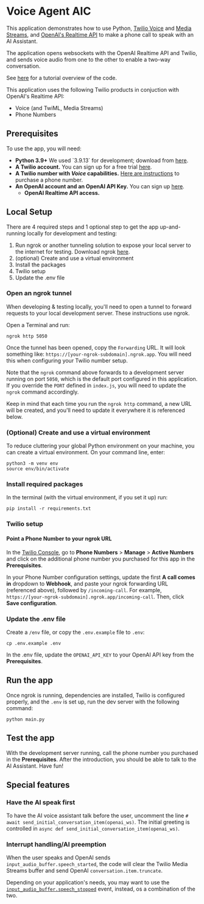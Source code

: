 #  Voice Agent AIC

This application demonstrates how to use Python, [Twilio Voice](https://www.twilio.com/docs/voice) and [Media Streams](https://www.twilio.com/docs/voice/media-streams), and [OpenAI's Realtime API](https://platform.openai.com/docs/) to make a phone call to speak with an AI Assistant. 

The application opens websockets with the OpenAI Realtime API and Twilio, and sends voice audio from one to the other to enable a two-way conversation.

See [here](https://www.twilio.com/en-us/blog/voice-ai-assistant-openai-realtime-api-python) for a tutorial overview of the code.

This application uses the following Twilio products in conjuction with OpenAI's Realtime API:
- Voice (and TwiML, Media Streams)
- Phone Numbers

## Prerequisites

To use the app, you will  need:

- **Python 3.9+** We used \`3.9.13\` for development; download from [here](https://www.python.org/downloads/).
- **A Twilio account.** You can sign up for a free trial [here](https://www.twilio.com/try-twilio).
- **A Twilio number with _Voice_ capabilities.** [Here are instructions](https://help.twilio.com/articles/223135247-How-to-Search-for-and-Buy-a-Twilio-Phone-Number-from-Console) to purchase a phone number.
- **An OpenAI account and an OpenAI API Key.** You can sign up [here](https://platform.openai.com/).
  - **OpenAI Realtime API access.**

## Local Setup

There are 4 required steps and 1 optional step to get the app up-and-running locally for development and testing:
1. Run ngrok or another tunneling solution to expose your local server to the internet for testing. Download ngrok [here](https://ngrok.com/).
2. (optional) Create and use a virtual environment
3. Install the packages
4. Twilio setup
5. Update the .env file

### Open an ngrok tunnel
When developing & testing locally, you'll need to open a tunnel to forward requests to your local development server. These instructions use ngrok.

Open a Terminal and run:
```
ngrok http 5050
```
Once the tunnel has been opened, copy the `Forwarding` URL. It will look something like: `https://[your-ngrok-subdomain].ngrok.app`. You will
need this when configuring your Twilio number setup.

Note that the `ngrok` command above forwards to a development server running on port `5050`, which is the default port configured in this application. If
you override the `PORT` defined in `index.js`, you will need to update the `ngrok` command accordingly.

Keep in mind that each time you run the `ngrok http` command, a new URL will be created, and you'll need to update it everywhere it is referenced below.

### (Optional) Create and use a virtual environment

To reduce cluttering your global Python environment on your machine, you can create a virtual environment. On your command line, enter:

```
python3 -m venv env
source env/bin/activate
```

### Install required packages

In the terminal (with the virtual environment, if you set it up) run:
```
pip install -r requirements.txt
```

### Twilio setup

#### Point a Phone Number to your ngrok URL
In the [Twilio Console](https://console.twilio.com/), go to **Phone Numbers** > **Manage** > **Active Numbers** and click on the additional phone number you purchased for this app in the **Prerequisites**.

In your Phone Number configuration settings, update the first **A call comes in** dropdown to **Webhook**, and paste your ngrok forwarding URL (referenced above), followed by `/incoming-call`. For example, `https://[your-ngrok-subdomain].ngrok.app/incoming-call`. Then, click **Save configuration**.

### Update the .env file

Create a `/env` file, or copy the `.env.example` file to `.env`:

```
cp .env.example .env
```

In the .env file, update the `OPENAI_API_KEY` to your OpenAI API key from the **Prerequisites**.

## Run the app
Once ngrok is running, dependencies are installed, Twilio is configured properly, and the `.env` is set up, run the dev server with the following command:
```
python main.py
```
## Test the app
With the development server running, call the phone number you purchased in the **Prerequisites**. After the introduction, you should be able to talk to the AI Assistant. Have fun!

## Special features

### Have the AI speak first
To have the AI voice assistant talk before the user, uncomment the line `# await send_initial_conversation_item(openai_ws)`. The initial greeting is controlled in `async def send_initial_conversation_item(openai_ws)`.

### Interrupt handling/AI preemption
When the user speaks and OpenAI sends `input_audio_buffer.speech_started`, the code will clear the Twilio Media Streams buffer and send OpenAI `conversation.item.truncate`.

Depending on your application's needs, you may want to use the [`input_audio_buffer.speech_stopped`](https://platform.openai.com/docs/api-reference/realtime-server-events/input-audio-buffer-speech-stopped) event, instead, os a combination of the two.
